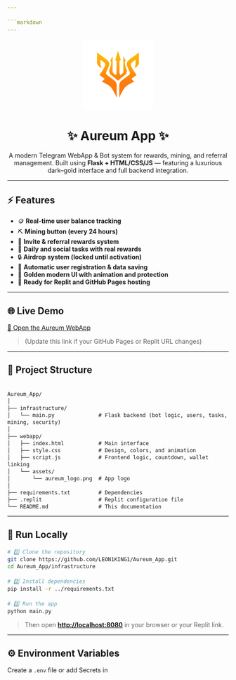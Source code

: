 ```yaml
---

```markdown
---
```


<p align="center">
  <img src="webapp/assets/aureum_logo.png" width="160" alt="Aureum Logo">
</p>

<h1 align="center">✨ Aureum App ✨</h1>

<p align="center">
  A modern Telegram WebApp & Bot system for rewards, mining, and referral management.  
  Built using <b>Flask + HTML/CSS/JS</b> — featuring a luxurious dark–gold interface and full backend integration.
</p>

---

## ⚡ Features
- 🪙 **Real-time user balance tracking**
- ⛏️ **Mining button (every 24 hours)**
- 🤝 **Invite & referral rewards system**
- 🎯 **Daily and social tasks with real rewards**
- 🔒 **Airdrop system (locked until activation)**
- 💾 **Automatic user registration & data saving**
- 💎 **Golden modern UI with animation and protection**
- 🔧 **Ready for Replit and GitHub Pages hosting**

---

## 🌐 Live Demo
[🚀 Open the Aureum WebApp](https://leon1king1.github.io/Aureum_app/)  
> (Update this link if your GitHub Pages or Replit URL changes)

---

## 🧱 Project Structure
```

Aureum_App/
│
├── infrastructure/
│   └── main.py              # Flask backend (bot logic, users, tasks, mining, security)
│
├── webapp/
│   ├── index.html           # Main interface
│   ├── style.css            # Design, colors, and animation
│   ├── script.js            # Frontend logic, countdown, wallet linking
│   └── assets/
│       └── aureum_logo.png  # App logo
│
├── requirements.txt         # Dependencies
├── .replit                  # Replit configuration file
└── README.md                # This documentation

````

---

## 🚀 Run Locally

```bash
# 1️⃣ Clone the repository
git clone https://github.com/LEON1KING1/Aureum_App.git
cd Aureum_App/infrastructure

# 2️⃣ Install dependencies
pip install -r ../requirements.txt

# 3️⃣ Run the app
python main.py
````

> Then open **[http://localhost:8080](http://localhost:8080)** in your browser or your Replit link.

---

## ⚙ Environment Variables

Create a `.env` file or add Secrets in

